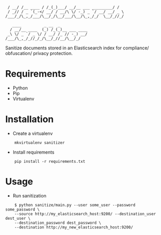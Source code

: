 ```
 / __/ /__ ____ / /_(_)___/ __/__ ___ _________/ / 
 / _// / _ `(_-</ __/ / __/\ \/ -_) _ `/ __/ __/ _ \
/___/_/\_,_/___/\__/_/\__/___/\__/\_,_/_/  \__/_//_/
                                                    
   ____          _ __  _            
  / __/__ ____  (_) /_(_)__ ___ ____
 _\ \/ _ `/ _ \/ / __/ /_ // -_) __/
/___/\_,_/_//_/_/\__/_//__/\__/_/
```

Sanitize documents stored in an Elasticsearch index for compliance/ obfuscation/ privacy protection.

Requirements
============
* Python
* Pip
* Virtualenv

Installation
============
* Create a virtualenv
```shell
    mkvirtualenv sanitizer
```
* Install requirements
```shell
    pip install -r requirements.txt
```
    
Usage
=======
* Run sanitization
```shell
    $ python sanitize/main.py --user some_user --password some_password \
    --source http://my_elasticsearch_host:9200/ --destination_user dest_user \
    --destination_password dest_password \
    --destination http://my_new_elasticsearch_host:9200/
